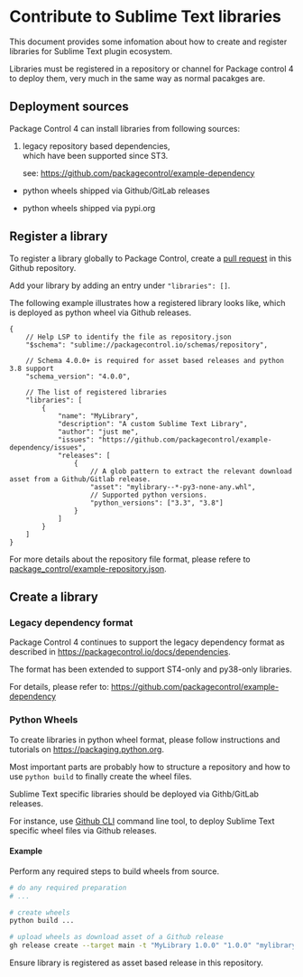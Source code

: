 # Contribute to Sublime Text libraries

This document provides some infomation about how to create and register 
libraries for Sublime Text plugin ecosystem.

Libraries must be registered in a repository or channel 
for Package control 4 to deploy them,
very much in the same way as normal pacakges are.


## Deployment sources

Package Control 4 can install libraries from following sources:

1. legacy repository based dependencies,  
   which have been supported since ST3.

   see: https://github.com/packagecontrol/example-dependency

- python wheels shipped via Github/GitLab releases

- python wheels shipped via pypi.org


## Register a library

To register a library globally to Package Control, 
create a [pull request](https://github.com/packagecontrol/channel/pulls) in this Github repository.

Add your library by adding an entry under `"libraries": []`.

The following example illustrates how a registered library looks like,
which is deployed as python wheel via Github releases.

```jsonc
{
	// Help LSP to identify the file as repository.json
	"$schema": "sublime://packagecontrol.io/schemas/repository",

	// Schema 4.0.0+ is required for asset based releases and python 3.8 support
	"schema_version": "4.0.0",

	// The list of registered libraries
	"libraries": [
		{
			"name": "MyLibrary",
			"description": "A custom Sublime Text Library",
			"author": "just me",
			"issues": "https://github.com/packagecontrol/example-dependency/issues",
			"releases": [
				{
					// A glob pattern to extract the relevant download asset from a Github/Gitlab release.
					"asset": "mylibrary--*-py3-none-any.whl",
					// Supported python versions.
					"python_versions": ["3.3", "3.8"]
				}
			]
		}
	]
}
```

For more details about the repository file format,
please refere to [package_control/example-repository.json](https://github.com/wbond/package_control/blob/master/example-repository.json).


## Create a library

### Legacy dependency format

Package Control 4 continues to support the legacy dependency format
as described in https://packagecontrol.io/docs/dependencies.

The format has been extended to support ST4-only and py38-only libraries.

For details, please refer to: https://github.com/packagecontrol/example-dependency

### Python Wheels

To create libraries in python wheel format, 
please follow instructions and tutorials on https://packaging.python.org.

Most important parts are probably how to structure a repository
and how to use `python build` to finally create the wheel files.

Sublime Text specific libraries should be deployed via Githb/GitLab releases.

For instance, use [Github CLI](https://cli.github.com/) command line tool, 
to deploy Sublime Text specific wheel files via Github releases.

#### Example

Perform any required steps to build wheels from source.

```sh
# do any required preparation
# ...

# create wheels
python build ...

# upload wheels as download asset of a Github release
gh release create --target main -t "MyLibrary 1.0.0" "1.0.0" "mylibrary-1.0.0-py3-any-none.whl"
```

Ensure library is registered as asset based release in this repository.
